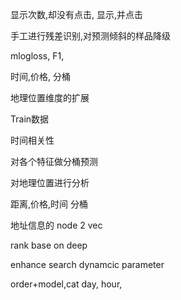 显示次数,却没有点击, 显示,并点击

手工进行残差识别,对预测倾斜的样品降级

mlogloss, F1, 

时间,价格, 分桶

地理位置维度的扩展

Train数据

时间相关性

对各个特征做分桶预测


对地理位置进行分析

距离,价格,时间 分桶

地址信息的 node 2 vec

rank base on deep

enhance search dynamcic parameter




order+model,cat
day,
hour,
